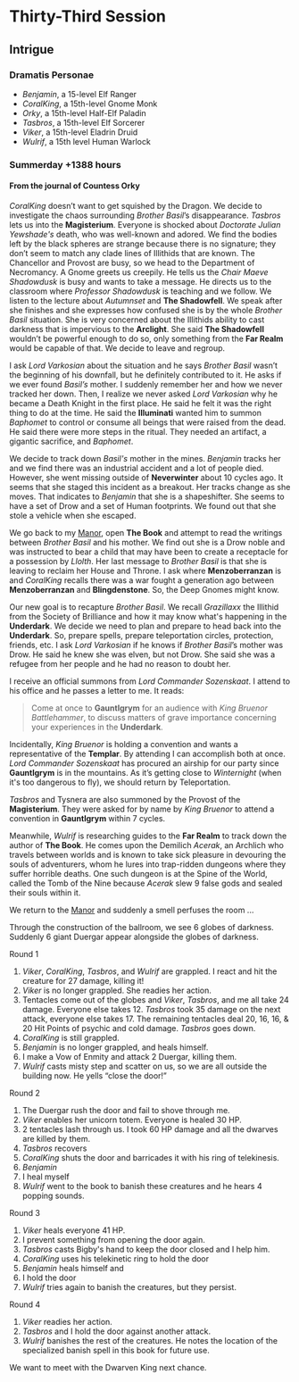 # Thirty-Third Session

## Intrigue

### Dramatis Personae

- *Benjamin*, a 15-level Elf Ranger
- *CoralKing*, a 15th-level Gnome Monk
- *Orky*, a 15th-level Half-Elf Paladin
- *Tasbros*, a 15th-level Elf Sorcerer
- *Viker*, a 15th-level Eladrin Druid
- *Wulrif*, a 15th level Human Warlock

### Summerday +1388 hours

#### From the journal of Countess Orky

*CoralKing* doesn’t want to get squished by the Dragon. We decide to investigate the chaos surrounding *Brother Basil*’s disappearance. *Tasbros* lets us into the **Magisterium**. Everyone is shocked about *Doctorate Julian Yewshade's* death, who was well-known and adored. We find the bodies left by the black spheres are strange because there is no signature; they don’t seem to match any clade lines of Illithids that are known. The Chancellor and Provost are busy, so we head to the Department of Necromancy. A Gnome greets us creepily. He tells us the *Chair Maeve Shadowdusk* is busy and wants to take a message. He directs us to the classroom where *Professor Shadowdusk* is teaching and we follow. We listen to the lecture about *Autumnset* and **The Shadowfell**. We speak after she finishes and she expresses how confused she is by the whole *Brother Basil* situation. She is very concerned about the Illithids ability to cast darkness that is impervious to the **Arclight**. She said **The Shadowfell** wouldn’t be powerful enough to do so, only something from the **Far Realm** would be capable of that. We decide to leave and regroup.

I ask *Lord Varkosian* about the situation and he says *Brother Basil* wasn’t the beginning of his downfall, but he definitely contributed to it. He asks if we ever found *Basil’s* mother. I suddenly remember her and how we never tracked her down. Then, I realize we never asked *Lord Varkosian* why he became a Death Knight in the first place. He said he felt it was the right thing to do at the time. He said the **Illuminati** wanted him to summon *Baphomet* to control or consume all beings that were raised from the dead. He said there were more steps in the ritual. They needed an artifact, a gigantic sacrifice, and *Baphomet*.

We decide to track down *Basil's* mother in the mines. *Benjamin* tracks her and we find there was an industrial accident and a lot of people died. However, she went missing outside of **Neverwinter** about 10 cycles ago. It seems that she staged this incident as a breakout. Her tracks change as she moves. That indicates to *Benjamin* that she is a shapeshifter. She seems to have a set of Drow and a set of Human footprints. We found out that she stole a vehicle when she escaped.

We go back to my [Manor], open **The Book** and attempt to read the writings between *Brother Basil* and his mother. We find out she is a Drow noble and was instructed to bear a child that may have been to create a receptacle for a possession by *Llolth*. Her last message to *Brother Basil* is that she is leaving to reclaim her House and Throne. I ask where **Menzoberranzan** is and *CoralKing* recalls there was a war fought a generation ago between **Menzoberranzan** and **Blingdenstone**. So, the Deep Gnomes might know.

Our new goal is to recapture *Brother Basil*. We recall *Grazillaxx* the Illithid from the Society of Brilliance and how it may know what's happening in the **Underdark**. We decide we need to plan and prepare to head back into the **Underdark**. So, prepare spells, prepare teleportation circles, protection, friends, etc. I ask *Lord Varkosian* if he knows if *Brother Basil*’s mother was Drow. He said he knew she was elven, but not Drow. She said she was a refugee from her people and he had no reason to doubt her.

I receive an official summons from *Lord Commander Sozenskaat*. I attend to his office and he passes a letter to me. It reads:

> Come at once to **Gauntlgrym** for an audience with *King Bruenor Battlehammer*, to discuss matters of grave importance concerning your experiences in the **Underdark**.

Incidentally, *King Bruenor* is holding a convention and wants a representative of the **Templar**. By attending I can accomplish both at once. *Lord Commander Sozenskaat* has procured an airship for our party since ****Gauntlgrym**** is in the mountains. As it’s getting close to *Winternight* (when it's too dangerous to fly), we should return by Teleportation.

*Tasbros* and Tysnera are also summoned by the Provost of the **Magisterium**. They were asked for by name by *King Bruenor* to attend a convention in **Gauntlgrym** within 7 cycles.

Meanwhile, *Wulrif* is researching guides to the **Far Realm** to track down the author of **The Book**. He comes upon the Demilich *Acerak*, an Archlich who travels between worlds and is known to take sick pleasure in devouring the souls of adventurers, whom he lures into trap-ridden dungeons where they suffer horrible deaths. One such dungeon is at the Spine of the World, called the Tomb of the Nine because *Acerak* slew 9 false gods and sealed their souls within it.

We return to the [Manor] and suddenly a smell perfuses the room ...

Through the construction of the ballroom, we see 6 globes of darkness. Suddenly 6 giant Duergar appear alongside the globes of darkness.

Round 1

1. *Viker*, *CoralKing*, *Tasbros*, and *Wulrif* are grappled. I react and hit the creature for 27 damage, killing it!
2. *Viker* is no longer grappled. She readies her action.
3. Tentacles come out of the globes and *Viker*, *Tasbros*, and me all take 24 damage. Everyone else takes 12. *Tasbros* took 35 damage on the next attack, everyone else takes 17. The remaining tentacles deal 20, 16, 16, & 20 Hit Points of psychic and cold damage. *Tasbros* goes down.
4. *CoralKing* is still grappled.
5. *Benjamin* is no longer grappled, and heals himself.
6. I make a Vow of Enmity and attack 2 Duergar, killing them.
7. *Wulrif* casts misty step and scatter on us, so we are all outside the building now. He yells “close the door!”

Round 2

1. The Duergar rush the door and fail to shove through me.
2. *Viker* enables her unicorn totem. Everyone is healed 30 HP.
3. 2 tentacles lash through us. I took 60 HP damage and all the dwarves are killed by them.
4. *Tasbros* recovers
5. *CoralKing* shuts the door and barricades it with his ring of telekinesis.
6. *Benjamin*
7. I heal myself
8. *Wulrif* went to the book to banish these creatures and he hears 4 popping sounds.

Round 3

1. *Viker* heals everyone 41 HP.
2. I prevent something from opening the door again.
3. *Tasbros* casts Bigby's hand to keep the door closed and I help him.
4. *CoralKing* uses his telekinetic ring to hold the door
5. *Benjamin* heals himself and
6. I hold the door
7. *Wulrif* tries again to banish the creatures, but they persist.

Round 4

1. *Viker* readies her action.
2. *Tasbros* and I hold the door against another attack.
3. *Wulrif* banishes the rest of the creatures. He notes the location of the specialized banish spell in this book for future use.

We want to meet with the Dwarven King next chance.

[Manor]: https://media.dndbeyond.com/compendium-images/ua/bastions-cantrips/BRF3GSu0nTfNu8p4/UA2023-BastionsCantrips.pdf
